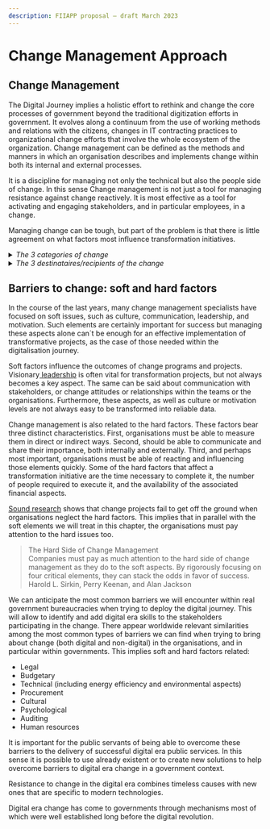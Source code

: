 ```yaml
---
description: FIIAPP proposal – draft March 2023
---
```


# Change Management Approach

## Change Management

The Digital Journey implies a holistic effort to rethink and change the core processes of government beyond the traditional digitization efforts in government. It evolves along a continuum from the use of working methods and relations with the citizens, changes in IT contracting practices to organizational change efforts that involve the whole ecosystem of the organization. Change management can be defined as the methods and manners in which an organisation describes and implements change within both its internal and external processes.

It is a discipline for managing not only the technical but also the people side of change. In this sense Change management is not just a tool for managing resistance against change reactively. It is most effective as a tool for activating and engaging stakeholders, and in particular employees, in a change.

Managing change can be tough, but part of the problem is that there is little agreement on what factors most influence transformation initiatives.

<details>

<summary><em>The 3 categories of change</em></summary>

* Incremental
* Transitional
* Transformative

</details>

<details>

<summary><em>The 3 destinataires/recipients of the change</em></summary>

* Individuals
* Teams
* Organizations

</details>

## Barriers to change: soft and hard factors

In the course of the last years, many change management specialists have focused on soft issues, such as culture, communication, leadership, and motivation. Such elements are certainly important for success but managing these aspects alone can´t be enough for an effective implementation of transformative projects, as the case of those needed within the digitalisation journey.

Soft factors influence the outcomes of change programs and projects. Visionary[ leadership](https://hbr.org/2020/11/how-to-develop-your-leadership-style) is often vital for transformation projects, but not always becomes a key aspect. The same can be said about communication with stakeholders, or change attitudes or relationships within the teams or the organisations. Furthermore, these aspects, as well as culture or motivation levels are not always easy to be transformed into reliable data.

Change management is also related to the hard factors. These factors bear three distinct characteristics. First, organisations must be able to measure them in direct or indirect ways. Second, should be able to communicate and share their importance, both internally and externally. Third, and perhaps most important, organisations must be able of reacting and influencing those elements quickly. Some of the hard factors that affect a transformation initiative are the time necessary to complete it, the number of people required to execute it, and the availability of the associated financial aspects.

[Sound research](https://hbr.org/2005/10/the-hard-side-of-change-management) shows that change projects fail to get off the ground when organisations neglect the hard factors. This implies that in parallel with the soft elements we will treat in this chapter, the organisations must pay attention to the hard issues too.

> The Hard Side of Change Management> \
> Companies must pay as much attention to the hard side of change management as they do to the soft aspects. By rigorously focusing on four critical elements, they can stack the odds in favor of success.&#x20;> \
> Harold L. Sirkin, Perry Keenan, and Alan Jackson

We can anticipate the most common barriers we will encounter within real government bureaucracies when trying to deploy the digital journey. This will allow to identify and add digital era skills to the stakeholders participating in the change. There appear worldwide relevant similarities among the most common types of barriers we can find when trying to bring about change (both digital and non-digital) in the organisations, and in particular within governments. This implies soft and hard factors related:

* Legal
* Budgetary
* Technical (including energy efficiency and environmental aspects)
* Procurement
* Cultural
* Psychological
* Auditing
* Human resources

It is important for the public servants of being able to overcome these barriers to the delivery of successful digital era public services. In this sense it is possible to use already existent or to create new solutions to help overcome barriers to digital era change in a government context.

&#x20;Resistance to change in the digital era combines timeless causes with new ones that are specific to modern technologies.

Digital era change has come to governments through mechanisms most of which were well established long before the digital revolution.
